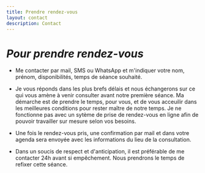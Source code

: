 ```yaml
---
title: Prendre rendez-vous
layout: contact
description: Contact
---
```


# *Pour prendre rendez-vous*

- Me contacter par mail, SMS ou WhatsApp et m'indiquer votre nom, prénom, disponibilités, temps de séance souhaité.

- Je vous réponds dans les plus brefs délais et nous échangerons sur ce qui vous amène à venir consulter avant notre première séance. Ma démarche est de prendre le temps, pour vous, et de vous acceuilir dans les meilleures conditions pour rester maître de notre temps. Je ne fonctionne pas avec un sytème de prise de rendez-vous en ligne afin de pouvoir travailler sur mesure selon vos besoins.

- Une fois le rendez-vous pris, une confirmation par mail et dans votre agenda sera envoyée avec les informations du lieu de la consultation.

- Dans un soucis de respect et d'anticipation, il est préférable de me contacter 24h avant si empêchement. Nous prendrons le temps de refixer cette séance.




